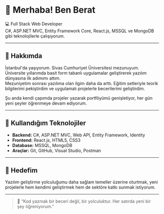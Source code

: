 # 👋 Merhaba! Ben Berat

💻 Full Stack Web Developer  
C#, ASP.NET MVC, Entity Framework Core, React.js, MSSQL ve MongoDB gibi teknolojilerle çalışıyorum.

---

## 🌟 Hakkımda

İstanbul'da yaşıyorum. Sivas Cumhuriyet Üniversitesi mezunuyum.  
Üniversite yıllarımda basit form tabanlı uygulamalar geliştirerek yazılım dünyasına ilk adımımı attım.  
Mezuniyetim sonrası yazılıma olan ilgim daha da arttı. Eğitim setleriyle teorik bilgilerimi pekiştirdim ve uygulamalı projelerle becerilerimi geliştirdim.

Şu anda kendi çapımda projeler yazarak portföyümü genişletiyor, her gün yeni şeyler öğrenmeye devam ediyorum.

---

## 🚀 Kullandığım Teknolojiler

- **Backend:** C#, ASP.NET MVC, Web API, Entity Framework, Identity
- **Frontend:** React.js, HTML5, CSS3
- **Database:** MSSQL, MongoDB
- **Araçlar:** Git, GitHub, Visual Studio, Postman

---

## 🎯 Hedefim

Yazılım geliştirme yolculuğumu daha sağlam temeller üzerine oturtmak, yeni projelerle hem kendimi geliştirmek hem de sektöre katkı sunmak istiyorum.

---

> 🧩 “Kod yazmak bir beceri değil, bir yolculuktur. Her satırda yeni bir şey öğreniyorum.”
